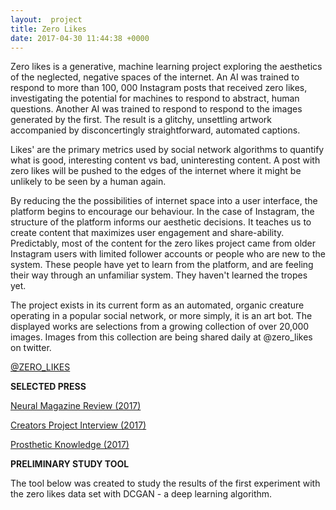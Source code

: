 ```yaml
---
layout:  project
title: Zero Likes
date: 2017-04-30 11:44:38 +0000
---
```

Zero likes is a generative, machine learning project exploring the aesthetics of the neglected, negative spaces of the internet. An AI was trained to respond to more than 100, 000 Instagram posts that received zero likes, investigating the potential for machines to respond to abstract, human questions. Another AI was trained to respond to respond to the images generated by the first. The result is a glitchy, unsettling artwork accompanied by disconcertingly straightforward, automated captions.   

Likes' are the primary metrics used by social network algorithms to quantify what is good, interesting content vs bad, uninteresting content. A post with zero likes will be pushed to the edges of the internet where it might be unlikely to be seen by a human again.   

By reducing the the possibilities of internet space into a user interface, the platform begins to encourage our behaviour. In the case of Instagram, the structure of the platform informs our aesthetic decisions. It teaches us to create content that maximizes user engagement and share-ability. Predictably, most of the content for the zero likes project came from older Instagram users with limited follower accounts or people who are new to the system. These people have yet to learn from the platform, and are feeling their way through an unfamiliar system. They haven't learned the tropes yet.   

The project exists in its current form as an automated, organic creature operating in a popular social network, or more simply, it is an art bot. The displayed works are selections from a growing collection of over 20,000 images. Images from this collection are being shared daily at @zero_likes on twitter.   

[@ZERO_LIKES](http://twitter.com/zero_likes)

**SELECTED PRESS**

[Neural Magazine Review (2017)](http://neural.it/2017/10/zero-likes-the-aesthetics-of-nothingness-in-iconic-bulimia/)

[Creators Project Interview (2017)](https://creators.vice.com/en_au/article/z4jz3x/this-ai-creates-art-from-instagram-posts-with-zero-likes)

[Prosthetic Knowledge (2017) ](http://prostheticknowledge.tumblr.com/post/159689868186/zero-likes-machine-learning-art-bot-by-sam-hains)

**PRELIMINARY STUDY TOOL**

The tool below was created to study the results of the first experiment with the zero likes data set with DCGAN - a deep learning algorithm.
